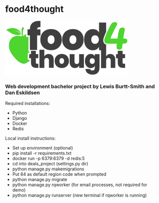 # food4thought

<img src="https://github.com/daescoGit/food4thought-bachelorproject/blob/main/deals_project/static/f4t.svg" width="400" />

### Web development bachelor project by Lewis Burtt-Smith and Dan Eskildsen
Required installations:
- Python
- Django
- Docker
- Redis

Local install instructions:
- Set up environment (optional)
- pip install -r requirements.txt
- docker run -p 6379:6379 -d redis:5
- cd into deals_project (settings.py dir)
- python manage.py makemigrations
- Put 84 as default region code when prompted
- python manage.py migrate
- python manage.py rqworker (for email processes, not required for demo)
- python manage.py runserver (new terminal if rqworker is running)
